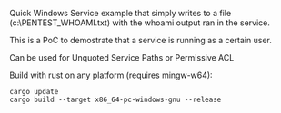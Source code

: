 Quick Windows Service example that simply writes to a file (c:\PENTEST_WHOAMI.txt) with the whoami output ran in the service.

This is a PoC to demostrate that a service is running as a certain user.

Can be used for Unquoted Service Paths or Permissive ACL

Build with rust on any platform (requires mingw-w64):
```
cargo update
cargo build --target x86_64-pc-windows-gnu --release
```

